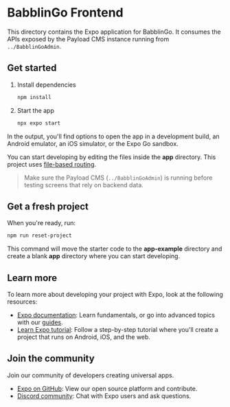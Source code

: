 # BabblinGo Frontend

This directory contains the Expo application for BabblinGo. It consumes the APIs exposed by the Payload CMS instance running from `../BabblinGoAdmin`.

## Get started

1. Install dependencies

   ```bash
   npm install
   ```

2. Start the app

   ```bash
   npx expo start
   ```

In the output, you'll find options to open the app in a development build, an Android emulator, an iOS simulator, or the Expo Go sandbox.

You can start developing by editing the files inside the **app** directory. This project uses [file-based routing](https://docs.expo.dev/router/introduction).

> Make sure the Payload CMS (`../BabblinGoAdmin`) is running before testing screens that rely on backend data.

## Get a fresh project

When you're ready, run:

```bash
npm run reset-project
```

This command will move the starter code to the **app-example** directory and create a blank **app** directory where you can start developing.

## Learn more

To learn more about developing your project with Expo, look at the following resources:

- [Expo documentation](https://docs.expo.dev/): Learn fundamentals, or go into advanced topics with our [guides](https://docs.expo.dev/guides).
- [Learn Expo tutorial](https://docs.expo.dev/tutorial/introduction/): Follow a step-by-step tutorial where you'll create a project that runs on Android, iOS, and the web.

## Join the community

Join our community of developers creating universal apps.

- [Expo on GitHub](https://github.com/expo/expo): View our open source platform and contribute.
- [Discord community](https://chat.expo.dev): Chat with Expo users and ask questions.
